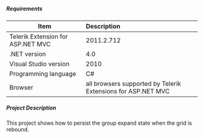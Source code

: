 ##### **Requirements** #####
|Item                               |Description|
|----------                         |:-------------|
|Telerik Extension for ASP.NET MVC  |2011.2.712|
|.NET version                       |4.0| 
|Visual Studio version              |2010| 
|Programming language               |C#|
|Browser                            |all browsers supported by Telerik Extensions for ASP.NET MVC|

##### **Project Description** #####
This project shows how to persist the group expand state when the grid is rebound.